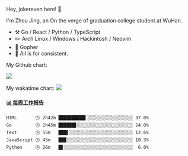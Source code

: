 Hey, jokereven here! 👋

I'm Zhou Jing, an On the verge of graduation college student at WuHan.

-   :hammer_and_pick: Go / React / Python / TypeScript
-   :pencil2: Arch Linux / Windows / Hackintosh / Neovim
-   :seedling: Gopher
-   :thought_balloon: All is for consistent.

My Github chart:

![](https://ghchart.rshah.org/JonnieWayy)

My wakatime chart:
![](https://wakatime.com/share/@jokereven/1679dc82-4bf9-4b63-9203-390d608503de.png)

<!-- waka-box start -->
#### <a href="https://gist.github.com/9f8118785e2d128d746db5f61b0e0a2a" target="_blank">📊 每周工作报告</a>
```text
HTML       🕓 2h42m ██████████▎░░░░░░░░░░░░░░░░░ 37.0%
Go         🕓 1h45m ██████▋░░░░░░░░░░░░░░░░░░░░░ 24.0%
Text       🕓 55m   ███▌░░░░░░░░░░░░░░░░░░░░░░░░ 12.6%
JavaScript 🕓 45m   ██▉░░░░░░░░░░░░░░░░░░░░░░░░░ 10.3%
Python     🕓 26m   █▋░░░░░░░░░░░░░░░░░░░░░░░░░░  6.0%
```
<!-- Powered by https://github.com/journey-ad/waka-box-go . -->
<!-- waka-box end -->
